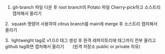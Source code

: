 1.  git-branch 파일 다운 후 root branch의 Potato 파일 Cherry-pick하고 소스트리 캡처해서 올리기

2.  squash 명령어 사용하여 citrus branch를 main에 merge 후 소스트리 캡처해서 올리기

3.  lightweight tag로 v1.0.0 태그 생성 후 원격 레퍼지토리에 태그까지 전부 올리고 github tag화면 캡처해서 올리기
      (원격 저장소 public or private 자유)
